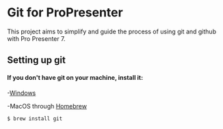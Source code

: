 # Git for ProPresenter

This project aims to simplify and guide the process of using git and github with Pro Presenter 7.

## Setting up git

#### If you don't have git on your machine, install it:
-[Windows](https://gitforwindows.org/)

-MacOS through [Homebrew](https://brew.sh/)	
```
$ brew install git
```
